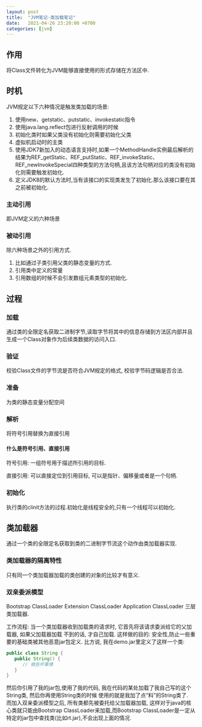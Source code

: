 ```yaml
---
layout: post
title:  "JVM笔记-类加载笔记"
date:   2021-04-26 23:20:00 +0700
categories: [jvm]
---
```


## 作用
将Class文件转化为JVM能够直接使用的形式存储在方法区中.

## 时机
JVM规定以下六种情况是触发类加载的场景:
1. 使用new、getstatic、putstatic、invokestatic指令
2. 使用java.lang.reflect包进行反射调用的时候
3. 初始化类时如果父类没有初始化则需要初始化父类
4. 虚拟机启动时的主类
5. 使用JDK7新加入的动态语言支持时,如果一个MethodHandle实例最后解析的结果为REF_getStatic、REF_putStatic、REF_invokeStatic、REF_newInvokeSpecial四种类型的方法句柄,且该方法句柄对应的类没有初始化则需要触发初始化.
6. 定义JDK8的默认方法时,当有该接口的实现类发生了初始化.那么该接口要在其之前被初始化.

### 主动引用
即JVM定义的六种场景

### 被动引用
除六种场景之外的引用方式.
1. 比如通过子类引用父类的静态变量的方式.
2. 引用类中定义的常量
3. 引用数组的时候不会引发数组元素类型的初始化.

## 过程

### 加载
通过类的全限定名获取二进制字节,读取字节将其中的信息存储到方法区内部并且生成一个Class对象作为后续类数据的访问入口.

### 验证
校验Class文件的字节流是否符合JVM规定的格式, 校验字节码逻辑是否合法.

### 准备
为类的静态变量分配空间

### 解析
将符号引用替换为直接引用

#### 什么是符号引用、直接引用
符号引用: 一组符号用于描述所引用的目标.

直接引用: 可以直接定位到引用目标, 可以是指针、偏移量或者是一个句柄.

### 初始化
执行类的clinit方法的过程.初始化是线程安全的,只有一个线程可以初始化.

## 类加载器
通过一个类的全限定名获取到类的二进制字节流这个动作由类加载器实现.

### 类加载器的隔离特性
只有同一个类加载器加载的类创建的对象的比较才有意义.

### 双亲委派模型
Bootstrap ClassLoader
Extension ClassLoader
Application ClassLoader
三层类加载器.

工作流程: 当一个类加载器收到加载类的请求时, 它首先将该请求委派给它的父加载器, 如果父加载器加载
不到的话, 才自己加载.
这样做的目的: 安全性,防止一些重要的基础类被其他恶意jar包定义.
比方说, 我在demo.jar里定义了这样一个类:  
```java
public class String {
   public String() {
      // 做些坏事情
   }
}
```
然后你引用了我的jar包,使用了我的代码, 我在代码的某处加载了我自己写的这个String类, 然后你再使用String类的时候
使用的就是我加了点“料”的String类了.  
而加入双亲委派模型之后, 所有类都先被委托给父加载器加载, 这样对于java的核心类就只能由Bootstrap ClassLoader来加载,而Bootstrap ClassLoader是一定从特定的jar包中查找类(比如rt.jar),不会出现上面的情况.









